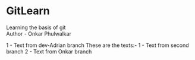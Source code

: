# GitLearn
Learning the basis of git
<br>
Author - Onkar Phulwalkar


1 - Text from dev-Adrian branch
These are the texts:- 
1 - Text from second branch
2 - Text from Onkar branch
